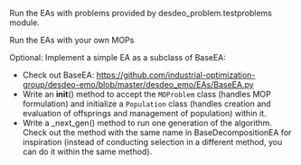 Run the EAs with problems provided by desdeo_problem.testproblems module.

Run the EAs with your own MOPs

Optional: Implement a simple EA as a subclass of BaseEA:
* Check out BaseEA: https://github.com/industrial-optimization-group/desdeo-emo/blob/master/desdeo_emo/EAs/BaseEA.py
* Write an __init__() method to accept the `MOProblem` class (handles MOP formulation) and initialize a `Population` class (handles creation and evaluation of offsprings and management of population) within it.
* Write a \_next_gen() method to run one generation of the algorithm. Check out the method with the same name in BaseDecompositionEA for inspiration (instead of conducting selection in a different method, you can do it within the same method).